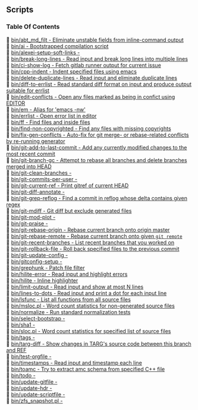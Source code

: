 ## Scripts


### Table Of Contents
<a href="#table-of-contents"></a>
<!-- dev.mdmark  mdmark:MDSECTION  state:BEG_AUTO  param:Toc -->
<!-- dev.mdmark  mdmark:TOC  state:BEG_AUTO  param:Toc -->
&#128196; [bin/abt_md_filt - Eliminate unstable fields from inline-command output](/txt/script/abt_md_filt.md)<br/>
&#128196; [bin/ai - Bootstrapped compilation script](/txt/script/ai.md)<br/>
&#128196; [bin/alexei-setup-soft-links -](/txt/script/alexei-setup-soft-links.md)<br/>
&#128196; [bin/break-long-lines - Read input and break long lines into multiple lines](/txt/script/break-long-lines.md)<br/>
&#128196; [bin/ci-show-log - Fetch gitlab runner output for current issue](/txt/script/ci-show-log.md)<br/>
&#128196; [bin/cpp-indent - Indent specified files using emacs](/txt/script/cpp-indent.md)<br/>
&#128196; [bin/delete-duplicate-lines - Read input and eliminate duplicate lines](/txt/script/delete-duplicate-lines.md)<br/>
&#128196; [bin/diff-to-errlist - Read standard diff format on input and produce output suitable for errlist](/txt/script/diff-to-errlist.md)<br/>
&#128196; [bin/edit-conflicts - Open any files marked as being in confict using EDITOR](/txt/script/edit-conflicts.md)<br/>
&#128196; [bin/em - Alias for 'emacs -nw'](/txt/script/em.md)<br/>
&#128196; [bin/errlist - Open error list in editor](/txt/script/errlist.md)<br/>
&#128196; [bin/ff - Find files and inside files](/txt/script/ff.md)<br/>
&#128196; [bin/find-non-copyrighted - Find any files with missing copyrights](/txt/script/find-non-copyrighted.md)<br/>
&#128196; [bin/fix-gen-conflicts - Auto-fix for git merge- or rebase-related conflicts by re-running generator](/txt/script/fix-gen-conflicts.md)<br/>
&#128196; [bin/git-add-to-last-commit - Add any currently modified changes to the most recent commit](/txt/script/git-add-to-last-commit.md)<br/>
&#128196; [bin/git-branch-gc - Attempt to rebase all branches and delete branches merged into HEAD](/txt/script/git-branch-gc.md)<br/>
&#128196; [bin/git-clean-branches -](/txt/script/git-clean-branches.md)<br/>
&#128196; [bin/git-commits-per-user -](/txt/script/git-commits-per-user.md)<br/>
&#128196; [bin/git-current-ref - Print gitref of current HEAD](/txt/script/git-current-ref.md)<br/>
&#128196; [bin/git-diff-annotate -](/txt/script/git-diff-annotate.md)<br/>
&#128196; [bin/git-grep-reflog - Find a commit in reflog whose delta contains given regex](/txt/script/git-grep-reflog.md)<br/>
&#128196; [bin/git-mdiff - Git diff but exclude generated files](/txt/script/git-mdiff.md)<br/>
&#128196; [bin/git-mod-plot -](/txt/script/git-mod-plot.md)<br/>
&#128196; [bin/git-praise -](/txt/script/git-praise.md)<br/>
&#128196; [bin/git-rebase-origin - Rebase current branch onto origin master](/txt/script/git-rebase-origin.md)<br/>
&#128196; [bin/git-rebase-remote - Rebase current branch onto given `git remote`](/txt/script/git-rebase-remote.md)<br/>
&#128196; [bin/git-recent-branches - List recent branches that you worked on](/txt/script/git-recent-branches.md)<br/>
&#128196; [bin/git-rollback-file - Roll back specified files to the previous commit](/txt/script/git-rollback-file.md)<br/>
&#128196; [bin/git-update-config -](/txt/script/git-update-config.md)<br/>
&#128196; [bin/gitconfig-setup -](/txt/script/gitconfig-setup.md)<br/>
&#128196; [bin/grephunk - Patch file filter](/txt/script/grephunk.md)<br/>
&#128196; [bin/hilite-error - Read input and highlight errors](/txt/script/hilite-error.md)<br/>
&#128196; [bin/hilite - Inline highlighter](/txt/script/hilite.md)<br/>
&#128196; [bin/limit-output - Read input and show at most N lines](/txt/script/limit-output.md)<br/>
&#128196; [bin/lines-to-dots - Read input and print a dot for each input line](/txt/script/lines-to-dots.md)<br/>
&#128196; [bin/lsfunc - List all functions from all source files](/txt/script/lsfunc.md)<br/>
&#128196; [bin/msloc.pl - Word count statistics for non-generated source files](/txt/script/msloc.pl.md)<br/>
&#128196; [bin/normalize - Run standard normalization tests](/txt/script/normalize.md)<br/>
&#128196; [bin/select-bootstrap -](/txt/script/select-bootstrap.md)<br/>
&#128196; [bin/sha1 -](/txt/script/sha1.md)<br/>
&#128196; [bin/sloc.pl - Word count statistics for specified list of source files](/txt/script/sloc.pl.md)<br/>
&#128196; [bin/tags -](/txt/script/tags.md)<br/>
&#128196; [bin/targ-diff - Show changes in TARG's source code between this branch and REF](/txt/script/targ-diff.md)<br/>
&#128196; [bin/test-orgfile -](/txt/script/test-orgfile.md)<br/>
&#128196; [bin/timestamps - Read input and timestamp each line](/txt/script/timestamps.md)<br/>
&#128196; [bin/toamc - Try to extract amc schema from specified C++ file](/txt/script/toamc.md)<br/>
&#128196; [bin/todo -](/txt/script/todo.md)<br/>
&#128196; [bin/update-gitfile -](/txt/script/update-gitfile.md)<br/>
&#128196; [bin/update-hdr -](/txt/script/update-hdr.md)<br/>
&#128196; [bin/update-scriptfile -](/txt/script/update-scriptfile.md)<br/>
&#128196; [bin/zfs_snapshot.pl -](/txt/script/zfs_snapshot.pl.md)<br/>

<!-- dev.mdmark  mdmark:TOC  state:END_AUTO  param:Toc -->

<!-- dev.mdmark  mdmark:MDSECTION  state:END_AUTO  param:Toc -->

